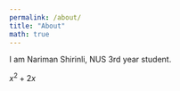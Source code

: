 ```yaml
---
permalink: /about/
title: "About"
math: true
---
```

I am Nariman Shirinli, NUS 3rd year student.

$x^2+2x$
